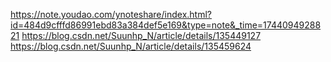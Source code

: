 https://note.youdao.com/ynoteshare/index.html?id=484d9cfffd86991ebd83a384def5e169&type=note&_time=1744094928821
https://blog.csdn.net/Suunhp_N/article/details/135449127
https://blog.csdn.net/Suunhp_N/article/details/135459624